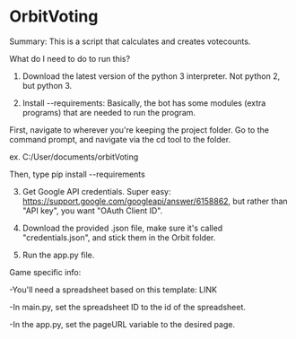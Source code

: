 # OrbitVoting


Summary: This is a script that calculates and creates votecounts.

What do I need to do to run this?

1) Download the latest version of the python 3 interpreter. Not python 2, but python 3.


2) Install --requirements:
Basically, the bot has some modules (extra programs) that are needed to run the program.

First, navigate to wherever you're keeping the project folder. Go to the command prompt, and navigate via the cd tool to the folder.

ex. C:/User/documents/orbitVoting

Then, type pip install --requirements

3) Get Google API credentials. Super easy: https://support.google.com/googleapi/answer/6158862, but rather than "API key", you want "OAuth Client ID". 

4) Download the provided .json file, make sure it's called "credentials.json", and stick them in the Orbit folder.

5) Run the app.py file.


Game specific info:

-You'll need a spreadsheet based on this template: LINK

-In main.py, set the spreadsheet ID to the id of the spreadsheet.

-In the app.py, set the pageURL variable to the desired page.
